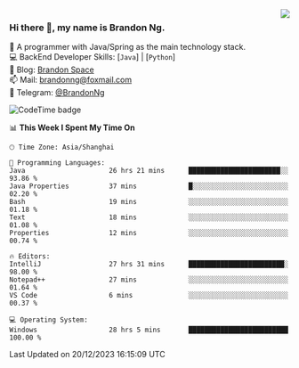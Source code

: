 <img  align="right" src="https://github-readme-stats-brandon0824.vercel.app/api/top-langs/?username=brandon0824&layout=compact">

### Hi there 👋, my name is Brandon Ng.

🌱 A programmer with Java/Spring as the main technology stack.  
💻 BackEnd Developer Skills: [`Java`] | [`Python`]  
📝 Blog: [Brandon Space](https://brandonng.tech)  
📫 Mail: brandonng@foxmail.com  
📰 Telegram: [@BrandonNg](https://t.me/BrandonNg24)  

![CodeTime badge](https://img.shields.io/endpoint?style=flat-square&url=https%3A%2F%2Fapi.codetime.dev%2Fshield%3Fid%3D128%26project%3D%26in%3D604800000)

<!--START_SECTION:waka-->
📊 **This Week I Spent My Time On** 

```text
🕑︎ Time Zone: Asia/Shanghai

💬 Programming Languages: 
Java                     26 hrs 21 mins      ███████████████████████░░   93.86 % 
Java Properties          37 mins             █░░░░░░░░░░░░░░░░░░░░░░░░   02.20 % 
Bash                     19 mins             ░░░░░░░░░░░░░░░░░░░░░░░░░   01.18 % 
Text                     18 mins             ░░░░░░░░░░░░░░░░░░░░░░░░░   01.08 % 
Properties               12 mins             ░░░░░░░░░░░░░░░░░░░░░░░░░   00.74 % 

🔥 Editors: 
IntelliJ                 27 hrs 31 mins      ████████████████████████░   98.00 % 
Notepad++                27 mins             ░░░░░░░░░░░░░░░░░░░░░░░░░   01.64 % 
VS Code                  6 mins              ░░░░░░░░░░░░░░░░░░░░░░░░░   00.37 % 

💻 Operating System: 
Windows                  28 hrs 5 mins       █████████████████████████   100.00 % 
```


 Last Updated on 20/12/2023 16:15:09 UTC
<!--END_SECTION:waka-->
